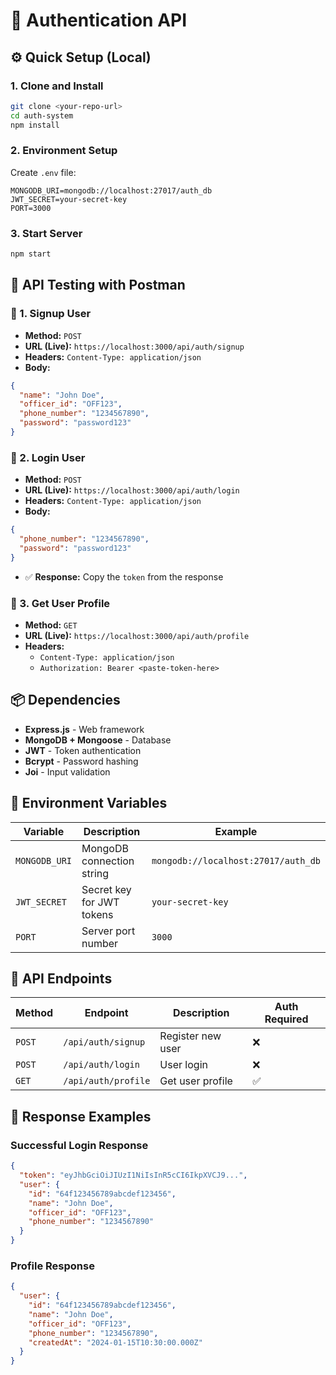 # 🔐 Authentication API

## ⚙️ Quick Setup (Local)

### 1. Clone and Install

```bash
git clone <your-repo-url>
cd auth-system
npm install
```

### 2. Environment Setup
Create `.env` file:

```env
MONGODB_URI=mongodb://localhost:27017/auth_db
JWT_SECRET=your-secret-key
PORT=3000
```

### 3. Start Server

```bash
npm start
```

## 🧪 API Testing with Postman

### 🔹 1. Signup User
- **Method:** `POST`
- **URL (Live):** `https://localhost:3000/api/auth/signup`
- **Headers:** `Content-Type: application/json`
- **Body:**

```json
{
  "name": "John Doe",
  "officer_id": "OFF123",
  "phone_number": "1234567890",
  "password": "password123"
}
```

### 🔹 2. Login User
- **Method:** `POST`
- **URL (Live):** `https://localhost:3000/api/auth/login`
- **Headers:** `Content-Type: application/json`
- **Body:**

```json
{
  "phone_number": "1234567890",
  "password": "password123"
}
```

- ✅ **Response:** Copy the `token` from the response

### 🔹 3. Get User Profile
- **Method:** `GET`
- **URL (Live):** `https://localhost:3000/api/auth/profile`
- **Headers:**
  - `Content-Type: application/json`
  - `Authorization: Bearer <paste-token-here>`

## 📦 Dependencies

- **Express.js** - Web framework
- **MongoDB + Mongoose** - Database
- **JWT** - Token authentication
- **Bcrypt** - Password hashing
- **Joi** - Input validation





## 🔧 Environment Variables

| Variable | Description | Example |
|----------|-------------|---------|
| `MONGODB_URI` | MongoDB connection string | `mongodb://localhost:27017/auth_db` |
| `JWT_SECRET` | Secret key for JWT tokens | `your-secret-key` |
| `PORT` | Server port number | `3000` |

## 🚦 API Endpoints

| Method | Endpoint | Description | Auth Required |
|--------|----------|-------------|---------------|
| `POST` | `/api/auth/signup` | Register new user | ❌ |
| `POST` | `/api/auth/login` | User login | ❌ |
| `GET` | `/api/auth/profile` | Get user profile | ✅ |

## 📝 Response Examples

### Successful Login Response
```json
{
  "token": "eyJhbGciOiJIUzI1NiIsInR5cCI6IkpXVCJ9...",
  "user": {
    "id": "64f123456789abcdef123456",
    "name": "John Doe",
    "officer_id": "OFF123",
    "phone_number": "1234567890"
  }
}
```

### Profile Response
```json
{
  "user": {
    "id": "64f123456789abcdef123456",
    "name": "John Doe",
    "officer_id": "OFF123",
    "phone_number": "1234567890",
    "createdAt": "2024-01-15T10:30:00.000Z"
  }
}
```
